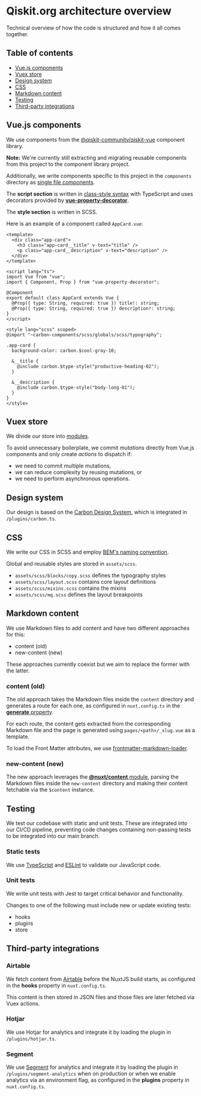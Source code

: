 # Qiskit.org architecture overview

Technical overview of how the code is structured and how it all comes together.

## Table of contents

- [Vue.js components](#vuejs-components)
- [Vuex store](#vuex-store)
- [Design system](#design-system)
- [CSS](#css)
- [Markdown content](#markdown-content)
- [Testing](#testing)
- [Third-party integrations](#third-party-integrations)

## Vue.js components

We use components from the [@qiskit-community/qiskit-vue](https://github.com/qiskit-community/qiskit-vue) component library.

**Note:** We're currently still extracting and migrating reusable components from this project to the component library project.

Additionally, we write components specific to this project in the `components` directory as [single file components](https://vuejs.org/v2/guide/single-file-components.html).

The **script section** is written in [class-style syntax](https://class-component.vuejs.org/) with TypeScript and uses decorators provided by [**vue-property-decorator**](https://github.com/kaorun343/vue-property-decorator).

The **style section** is written in SCSS.

Here is an example of a component called `AppCard.vue`:

```vue
<template>
  <div class="app-card">
    <h3 class="app-card__title" v-text="title" />
    <p class="app-card__description" v-text="description" />
  </div>
</template>

<script lang="ts">
import Vue from "vue";
import { Component, Prop } from "vue-property-decorator";

@Component
export default class AppCard extends Vue {
  @Prop({ type: String, required: true }) title!: string;
  @Prop({ type: String, required: true }) description!: string;
}
</script>

<style lang="scss" scoped>
@import "~carbon-components/scss/globals/scss/typography";

.app-card {
  background-color: carbon.$cool-gray-10;

  &__title {
    @include carbon.$type-style("productive-heading-02");
  }

  &__description {
    @include carbon.$type-style("body-long-01");
  }
}
</style>
```

## Vuex store

We divide our store into [modules](https://vuex.vuejs.org/guide/modules.html).

To avoid unnecessary boilerplate, we commit _mutations_ directly from Vue.js components and only create _actions_ to dispatch if:

- we need to commit multiple mutations,
- we can reduce complexity by reusing mutations, or
- we need to perform asynchronous operations.

## Design system

Our design is based on the [Carbon Design System](https://www.carbondesignsystem.com/), which is integrated in `/plugins/carbon.ts`.

## CSS

We write our CSS in SCSS and employ [BEM's naming convention](https://getbem.com/).

Global and reusable styles are stored in `assets/scss`.

- `assets/scss/blocks/copy.scss` defines the typography styles
- `assets/scss/layout.scss` contains core layout definitions
- `assets/scss/mixins.scss` contains the mixins
- `assets/scss/mq.scss` defines the layout breakpoints

## Markdown content

We use Markdown files to add content and have two different approaches for this:

- content (old)
- new-content (new)

These approaches currently coexist but we aim to replace the former with the latter.

### content (old)

The old approach takes the Markdown files inside the `content` directory and generates a route for each one, as configured in `nuxt.config.ts` in the [**generate** property](https://nuxtjs.org/docs/2.x/configuration-glossary/configuration-generate/#routes).

For each route, the content gets extracted from the corresponding Markdown file and the page is generated using `pages/<path>/_slug.vue` as a template.

To load the Front Matter attributes, we use [frontmatter-markdown-loader](https://github.com/hmsk/frontmatter-markdown-loader).

### new-content (new)

The new approach leverages the [**@nuxt/content** module](https://content.nuxtjs.org/), parsing the Markdown files inside the `new-content` directory and making their content fetchable via the `$content` instance.

## Testing

We test our codebase with static and unit tests. These are integrated into our CI/CD pipeline, preventing code changes containing non-passing tests to be integrated into our main branch.

### Static tests

We use [TypeScript](https://www.typescriptlang.org/) and [ESLint](https://eslint.org/) to validate our JavaScript code.

### Unit tests

We write unit tests with Jest to target critical behavior and functionality.

Changes to one of the following must include new or update existing tests:

- hooks
- plugins
- store

## Third-party integrations

### Airtable

We fetch content from [Airtable](https://airtable.com/) before the NuxtJS build starts, as configured in the **hooks** property in `nuxt.config.ts`.

This content is then stored in JSON files and those files are later fetched via Vuex actions.

### Hotjar

We use Hotjar for analytics and integrate it by loading the plugin in `/plugins/hotjar.ts`.

### Segment

We use [Segment](https://segment.com/) for analytics and integrate it by loading the plugin in `/plugins/segment-analytics` when on production or when we enable analytics via an environment flag, as configured in the **plugins** property in `nuxt.config.ts`.
